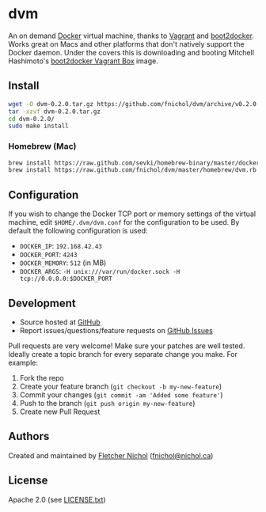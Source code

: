 # dvm

An on demand [Docker][docker] virtual machine, thanks to [Vagrant][vagrant] and [boot2docker][boot2docker]. Works great on Macs and other platforms that don't natively support the Docker daemon. Under the covers this is downloading and booting Mitchell Hashimoto's [boot2docker Vagrant Box][boot2docker_vagrant_box] image.

## <a name="install"></a> Install

```sh
wget -O dvm-0.2.0.tar.gz https://github.com/fnichol/dvm/archive/v0.2.0.tar.gz
tar -xzvf dvm-0.2.0.tar.gz
cd dvm-0.2.0/
sudo make install
```

### <a name="intsall-homebrew"></a> Homebrew (Mac)

```sh
brew install https://raw.github.com/sevki/homebrew-binary/master/docker.rb
brew install https://raw.github.com/fnichol/dvm/master/homebrew/dvm.rb
```

## <a name="configuration"></a> Configuration

If you wish to change the Docker TCP port or memory settings of the virtual machine, edit `$HOME/.dvm/dvm.conf` for the configuration to be used. By default the following configuration is used:

* `DOCKER_IP`: `192.168.42.43`
* `DOCKER_PORT`: `4243`
* `DOCKER_MEMORY`: `512` (in MB)
* `DOCKER_ARGS`: `-H unix:///var/run/docker.sock -H tcp://0.0.0.0:$DOCKER_PORT`

## <a name="development"></a> Development

* Source hosted at [GitHub][repo]
* Report issues/questions/feature requests on [GitHub Issues][issues]

Pull requests are very welcome! Make sure your patches are well tested.
Ideally create a topic branch for every separate change you make. For
example:

1. Fork the repo
2. Create your feature branch (`git checkout -b my-new-feature`)
3. Commit your changes (`git commit -am 'Added some feature'`)
4. Push to the branch (`git push origin my-new-feature`)
5. Create new Pull Request

## <a name="authors"></a> Authors

Created and maintained by [Fletcher Nichol][fnichol] (<fnichol@nichol.ca>)

## <a name="license"></a> License

Apache 2.0 (see [LICENSE.txt][license])

[license]:      https://github.com/fnichol/dvm/blob/master/LICENSE.txt
[fnichol]:      https://github.com/fnichol
[repo]:         https://github.com/fnichol/dvm
[issues]:       https://github.com/fnichol/dvm/issues

[docker]:       http://www.docker.io/
[vagrant]:      http://www.vagrantup.com/
[boot2docker]:  https://github.com/steeve/boot2docker
[boot2docker_vagrant_box]: https://github.com/mitchellh/boot2docker-vagrant-box

